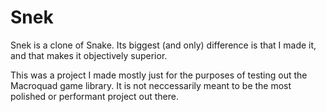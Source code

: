 # Snek
Snek is a clone of Snake. Its biggest (and only) difference is that I made it, and that makes it objectively superior.

This was a project I made mostly just for the purposes of testing out the Macroquad game library. It is not neccessarily meant to be the most polished or performant project out there. 
